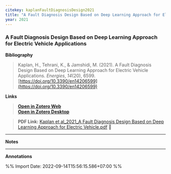 ```yaml
---
citekey: kaplanFaultDiagnosisDesign2021  
title: "A Fault Diagnosis Design Based on Deep Learning Approach for Electric Vehicle Applications"
year: 2021
---
```


### A Fault Diagnosis Design Based on Deep Learning Approach for Electric Vehicle Applications  
**Bibliography**
>  
>Kaplan, H., Tehrani, K., & Jamshidi, M. (2021). A Fault Diagnosis Design Based on Deep Learning Approach for Electric Vehicle Applications. _Energies_, _14_(20), 6599. [https://doi.org/10.3390/en14206599](https://doi.org/10.3390/en14206599)  
>  

**Links**
>[**Open in Zotero Web**](http://zotero.org/users/242940/items/TXRSZQZC)   
>[**Open in Zotero Desktop**](zotero://select/library/items/TXRSZQZC)  

>  
> **PDF Link:** [Kaplan et al_2021_A Fault Diagnosis Design Based on Deep Learning Approach for Electric Vehicle.pdf](file:///C:\Users\User\Zotero\storage\QKK8RPDZ\Kaplan%20et%20al_2021_A%20Fault%20Diagnosis%20Design%20Based%20on%20Deep%20Learning%20Approach%20for%20Electric%20Vehicle.pdf)
>📄    

---
**Notes**



---
**Annotations**



%% Import Date: 2022-09-14T15:56:15.586+07:00 %%
